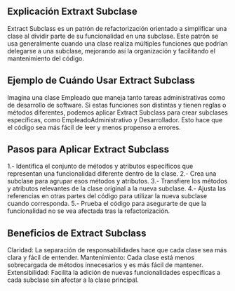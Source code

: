 ## Explicación Extraxt Subclase

Extract Subclass es un patrón de refactorización orientado a simplificar una clase al dividir parte de su 
funcionalidad en una subclase. Este patrón se usa generalmente cuando una clase realiza múltiples funciones
que podrían delegarse a una subclase, mejorando así la organización y facilitando el mantenimiento
del código.

## Ejemplo de Cuándo Usar Extract Subclass

Imagina una clase Empleado que maneja tanto tareas administrativas como de desarrollo de software. Si estas 
funciones son distintas y tienen reglas o métodos diferentes, podemos aplicar Extract Subclass para crear 
subclases específicas, como EmpleadoAdministrativo y Desarrollador. Esto hace que el código sea más fácil 
de leer y menos propenso a errores.

## Pasos para Aplicar Extract Subclass

1.- Identifica el conjunto de métodos y atributos específicos que representan una funcionalidad diferente dentro de la clase. 
2.- Crea una subclase para agrupar esos métodos y atributos. 
3.- Transfiere los métodos y atributos relevantes de la clase original a la nueva subclase. 
4.- Ajusta las referencias en otras partes del código para utilizar la nueva subclase cuando corresponda. 
5.- Prueba el código para asegurarte de que la funcionalidad no se vea afectada tras la refactorización. 

## Beneficios de Extract Subclass

Claridad: La separación de responsabilidades hace que cada clase sea más clara y fácil de entender.
Mantenimiento: Cada clase está menos sobrecargada de métodos innecesarios y es más fácil de mantener.
Extensibilidad: Facilita la adición de nuevas funcionalidades específicas a cada subclase sin afectar a la clase principal.
